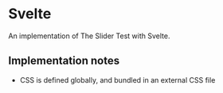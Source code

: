 # Svelte

An implementation of The Slider Test with Svelte.

## Implementation notes

* CSS is defined globally, and bundled in an external CSS file
